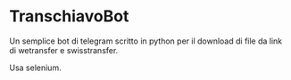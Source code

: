 # TranschiavoBot
 
Un semplice bot di telegram scritto in python per il download di file da link di wetransfer e swisstransfer.

Usa selenium.